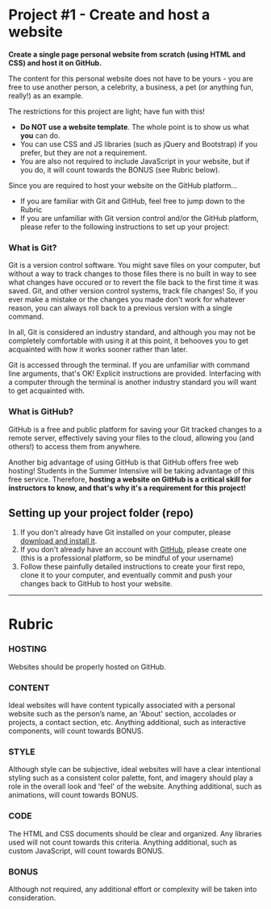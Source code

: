# Project #1 - Create and host a website  
**Create a single page personal website from scratch (using HTML and CSS) and host it on GitHub.**

The content for this personal website does not have to be yours - you are free to use another person, a celebrity, a business, a pet (or anything fun, really!) as an example.

The restrictions for this project are light; have fun with this!
-  **Do NOT use a website template**. The whole point is to show us what __you__ can do.
-  You can use CSS and JS libraries (such as jQuery and Bootstrap) if you prefer, but they are not a requirement.
-  You are also not required to include JavaScript in your website, but if you do, it will count towards the BONUS (see Rubric below).

Since you are required to host your website on the GitHub platform...  
-  If you are familiar with Git and GitHub, feel free to jump down to the Rubric
-  If you are unfamiliar with Git version control and/or the GitHub platform, please refer to the following instructions to set up your project:

### What is Git?
Git is a version control software. You might save files on your computer, but without a way to track changes to those files there is no built in way to see what changes have occured or to revert the file back to the first time it was saved. Git, and other version control systems, track file changes! So, if you ever make a mistake or the changes you made don't work for whatever reason, you can always roll back to a previous version with a single command.

In all, Git is considered an industry standard, and although you may not be completely comfortable with using it at this point, it behooves you to get acquainted with how it works sooner rather than later.

Git is accessed through the terminal. If you are unfamiliar with command line arguments, that's OK! Explicit instructions are provided. Interfacing with a computer through the terminal is another industry standard you will want to get acquainted with.

### What is GitHub?
GitHub is a free and public platform for saving your Git tracked changes to a remote server, effectively saving your files to the cloud, allowing you (and others!) to access them from anywhere.

Another big advantage of using GitHub is that GitHub offers free web hosting! Students in the Summer Intensive will be taking advantage of this free service. Therefore, __hosting a website on GitHub is a critical skill for instructors to know, and that's why it's a requirement for this project!__

## Setting up your project folder (repo)
1. If you don't already have Git installed on your computer, please [download and install it](https://git-scm.com/downloads).
2. If you don't already have an account with [GitHub](https://github.com), please create one (this is a professional platform, so be mindful of your username)
3. Follow these painfully detailed instructions to create your first repo, clone it to your computer, and eventually commit and push your changes back to GitHub to host your website.
---
# Rubric
### HOSTING
Websites should be properly hosted on GitHub.
### CONTENT
Ideal websites will have content typically associated with a personal website such as the person’s name, an 'About' section, accolades or projects, a contact section, etc. Anything additional, such as interactive components, will count towards BONUS.
### STYLE
Although style can be subjective, ideal websites will have a clear intentional styling such as a consistent color palette, font, and imagery should play a role in the overall look and 'feel' of the website. Anything additional, such as animations, will count towards BONUS.
### CODE
The HTML and CSS documents should be clear and organized. Any libraries used will not count towards this criteria. Anything additional, such as custom JavaScript, will count towards BONUS.
### BONUS
Although not required, any additional effort or complexity will be taken into consideration.

